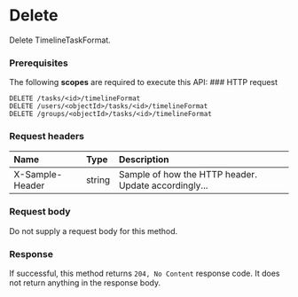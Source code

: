 # Delete

Delete TimelineTaskFormat.
### Prerequisites
The following **scopes** are required to execute this API: ### HTTP request
<!-- { "blockType": "ignored" } -->
```http
DELETE /tasks/<id>/timelineFormat
DELETE /users/<objectId>/tasks/<id>/timelineFormat
DELETE /groups/<objectId>/tasks/<id>/timelineFormat

```
### Request headers
| Name       | Type | Description|
|:---------------|:--------|:----------|
| X-Sample-Header  | string  | Sample of how the HTTP header. Update accordingly...|

### Request body
Do not supply a request body for this method.


### Response
If successful, this method returns `204, No Content` response code. It does not return anything in the response body.


<!-- uuid: 657f3f35-3630-455f-8d33-f7842c8594e3
2015-10-15 04:05:00 UTC -->
<!-- {
  "type": "#page.annotation",
  "description": "Delete",
  "keywords": "",
  "section": "documentation",
  "tocPath": ""
}-->